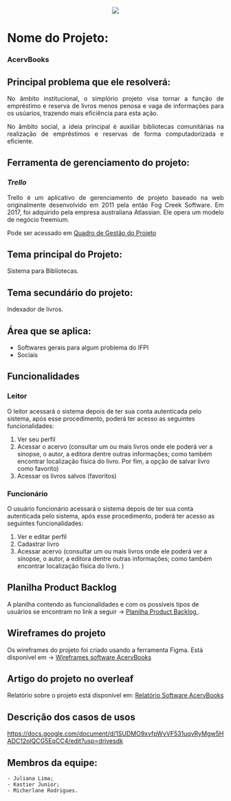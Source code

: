 <p align="center">
   <img src="http://img.shields.io/static/v1?label=STATUS&message=EM%20DESENVOLVIMENTO&color=RED&style=for-the-badge" #vitrinedev/>
</p>

# Nome do Projeto:

### AcervBooks

## Principal problema que ele resolverá:

<p align="justify"> No âmbito institucional, o simplório projeto visa tornar a função de empréstimo e reserva 
de livros menos penosa e vaga de informações para os usúarios, trazendo mais eficiência para esta ação.</p>
<p align="justify"> No âmbito social, a ideia principal é auxiliar bibliotecas comunitárias na realização de empréstimos e reservas de forma computadorizada e eficiente.</p>


## Ferramenta de gerenciamento do projeto:

### *Trello*

<p align="justify">
Trello é um aplicativo de gerenciamento de projeto baseado na web originalmente desenvolvido em 2011 pela então Fog Creek Software. Em 2017, foi adquirido pela empresa australiana Atlassian. Ele opera um modelo de negócio freemium.
</p>
<p> Pode ser acessado em <a href="https://trello.com/b/af64KM1e/projeto-integrador">Quadro de Gestão do Projeto</a></p>
</p>

## Tema principal do Projeto:

<p> Sistema para Bibliotecas.</p>

## Tema secundário do projeto:

<p> Indexador de livros. </p>

## Área que se aplica:

<ul>
  <li> Softwares gerais para algum problema do IFPI</li>
  <li> Sociais </li>
</ul>

## Funcionalidades

### Leitor
O leitor acessará o sistema depois de ter sua conta autenticada pelo sistema, após
esse procedimento, poderá ter acesso as seguintes funcionalidades:
1. Ver seu perfil
2. Acessar o acervo (consultar um ou mais livros onde ele poderá ver a sinopse, o 
autor, a editora dentre outras informações; como também encontrar
localização física do livro. Por fim, a opção de salvar livro como favorito)
3. Acessar os livros salvos (favoritos)

### Funcionário
O usuário funcionário acessará o sistema depois de ter sua conta autenticada pelo sistema,
após esse procedimento, poderá ter acesso as seguintes funcionalidades:
1. Ver e editar perfil
2. Cadastrar livro
3. Acessar acervo (consultar um ou mais livros onde ele poderá ver a sinopse, o autor,
a editora dentre outras informações; como também encontrar localização física do
livro. )

## Planilha Product Backlog
A planilha contendo as funcionalidades e com os possíveis tipos de usuários se encontram no link a seguir -> <a href="https://docs.google.com/spreadsheets/d/1Ksi4jhkACkRCPYkdLsODJ8knIGX8_cHcfIRi3m8I2Zg/edit?usp=sharing">Planilha Product Backlog </a>.

## Wireframes do projeto
Os wireframes do projeto foi criado usando a ferramenta Figma. Está disponível em -> <a href="https://www.figma.com/file/Zhm53mKzXk1JdnIet8t2WF/AcervBooks-Wireframe?node-id=0%3A1&t=j546w5osomlcquLd-1">Wireframes software AcervBooks</a>

## Artigo do projeto no overleaf
Relatório sobre o projeto está disponível em: <a href="https://pt.overleaf.com/read/fxfbpqpgbvpr">Relatório Software AcervBooks</a>

## Descrição dos casos de usos
https://docs.google.com/document/d/1SUDMO9xvfpWyVF531uqvRyMgw5HADC12olQCG5EqCC4/edit?usp=drivesdk
## Membros da equipe:
    - Juliana Lima;
    - Kastier Junior;
    - Micherlane Rodrigues.


